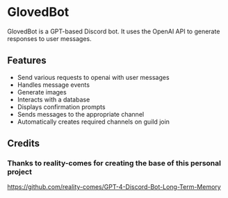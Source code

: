# GlovedBot

GlovedBot is a GPT-based Discord bot. It uses the OpenAI API to generate responses to user messages.

## Features

- Send various requests to openai with user messages
- Handles message events
- Generate images
- Interacts with a database
- Displays confirmation prompts 
- Sends messages to the appropriate channel
- Automatically creates required channels on guild join

## Credits
### Thanks to reality-comes for creating the base of this personal project
https://github.com/reality-comes/GPT-4-Discord-Bot-Long-Term-Memory